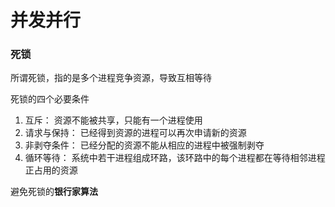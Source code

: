 # 并发并行
### 死锁

所谓死锁，指的是多个进程竞争资源，导致互相等待

死锁的四个必要条件
1. 互斥： 资源不能被共享，只能有一个进程使用
2. 请求与保持： 已经得到资源的进程可以再次申请新的资源
3. 非剥夺条件： 已经分配的资源不能从相应的进程中被强制剥夺
4. 循环等待： 系统中若干进程组成环路，该环路中的每个进程都在等待相邻进程正占用的资源

避免死锁的**银行家算法**
